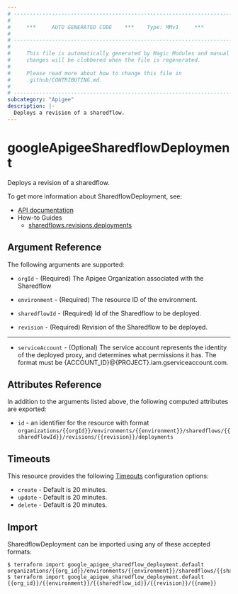```yaml
---
# ----------------------------------------------------------------------------
#
#     ***     AUTO GENERATED CODE    ***    Type: MMv1     ***
#
# ----------------------------------------------------------------------------
#
#     This file is automatically generated by Magic Modules and manual
#     changes will be clobbered when the file is regenerated.
#
#     Please read more about how to change this file in
#     .github/CONTRIBUTING.md.
#
# ----------------------------------------------------------------------------
subcategory: "Apigee"
description: |-
  Deploys a revision of a sharedflow.
---
```


# googleApigeeSharedflowDeployment

Deploys a revision of a sharedflow.

To get more information about SharedflowDeployment, see:

* [API documentation](https://cloud.google.com/apigee/docs/reference/apis/apigee/rest/v1/organizations.environments.sharedflows.revisions.deployments)
* How-to Guides
  * [sharedflows.revisions.deployments](https://cloud.google.com/apigee/docs/reference/apis/apigee/rest/v1/organizations.environments.sharedflows.revisions.deployments)

## Argument Reference

The following arguments are supported:

*   `orgId` -
    (Required)
    The Apigee Organization associated with the Sharedflow

*   `environment` -
    (Required)
    The resource ID of the environment.

*   `sharedflowId` -
    (Required)
    Id of the Sharedflow to be deployed.

*   `revision` -
    (Required)
    Revision of the Sharedflow to be deployed.

***

* `serviceAccount` -
  (Optional)
  The service account represents the identity of the deployed proxy, and determines what permissions it has. The format must be {ACCOUNT\_ID}@{PROJECT}.iam.gserviceaccount.com.

## Attributes Reference

In addition to the arguments listed above, the following computed attributes are exported:

* `id` - an identifier for the resource with format `organizations/{{orgId}}/environments/{{environment}}/sharedflows/{{sharedflowId}}/revisions/{{revision}}/deployments`

## Timeouts

This resource provides the following
[Timeouts](https://developer.hashicorp.com/terraform/plugin/sdkv2/resources/retries-and-customizable-timeouts) configuration options:

* `create` - Default is 20 minutes.
* `update` - Default is 20 minutes.
* `delete` - Default is 20 minutes.

## Import

SharedflowDeployment can be imported using any of these accepted formats:

```console
$ terraform import google_apigee_sharedflow_deployment.default organizations/{{org_id}}/environments/{{environment}}/sharedflows/{{sharedflow_id}}/revisions/{{revision}}/deployments/{{name}}
$ terraform import google_apigee_sharedflow_deployment.default {{org_id}}/{{environment}}/{{sharedflow_id}}/{{revision}}/{{name}}
```
